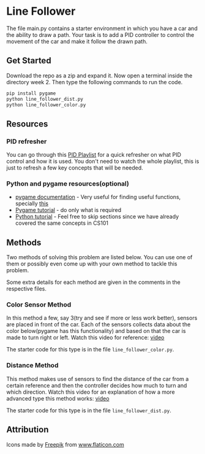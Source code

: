 # Line Follower

The file main.py contains a starter environment in which you have a car and the ability to draw a path. 
Your task is to add a PID controller to control the movement of the car and make it follow the drawn path.

## Get Started

Download the repo as a zip and expand it. Now open a terminal inside the directory week 2. Then type the following commands to run the code.

```bash
pip install pygame
python line_follower_dist.py
python line_follower_color.py
```

## Resources

### PID refresher
You can go through this [PID Playlist](https://youtube.com/playlist?list=PLn8PRpmsu08pQBgjxYFXSsODEF3Jqmm-y) for a quick refresher on what PID control and how it is used.
You don't need to watch the whole playlist, this is just to refresh a few key concepts that will be needed.

### Python and pygame resources(optional)
- [pygame documentation](https://www.pygame.org/docs/) - Very useful for finding useful functions, specially [this](https://www.pygame.org/docs/ref/math.html#pygame.math.Vector2)
- [Pygame tutorial](https://youtu.be/FfWpgLFMI7w) - do only what is required
- [Python tutorial](https://youtu.be/_uQrJ0TkZlc) - Feel free to skip sections since we have already covered the same concepts in CS101

## Methods

Two methods of solving this problem are listed below. You can use one of them or possibly even come up with your own method to tackle this problem.

Some extra details for each method are given in the comments in the respective files.

### Color Sensor Method

In this method a few, say 3(try and see if more or less work better), sensors are placed in front of the car. Each of the sensors collects data about the color below(pygame has this functionality) and based on that the car is made to turn right or left.
Watch this video for reference: [video](https://www.youtube.com/watch?v=bL0MmeQhpAQ)

The starter code for this type is in the file `line_follower_color.py`.

### Distance Method

This method makes use of sensors to find the distance of the car from a certain reference and then the controller decides how much to turn and which direction.
Watch this video for an explanation of how a more advanced type this method works: [video](https://youtu.be/4Y7zG48uHRo)

The starter code for this type is in the file `line_follower_dist.py`.

## Attribution

<div>Icons made by <a href="https://www.freepik.com" title="Freepik">Freepik</a> from <a href="https://www.flaticon.com/" title="Flaticon">www.flaticon.com</a></div>